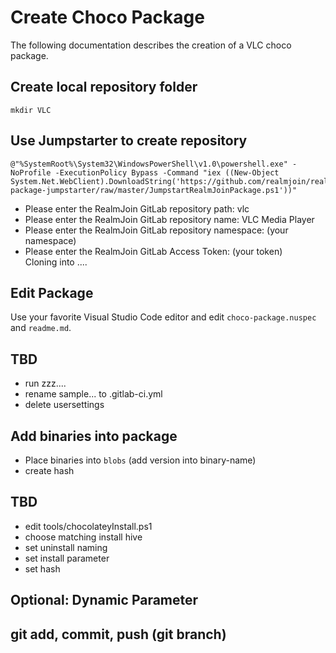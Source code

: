 # Create Choco Package

The following documentation describes the creation of a VLC choco package.
  
## Create local repository folder

```mkdir VLC```

## Use Jumpstarter to create repository

```
@"%SystemRoot%\System32\WindowsPowerShell\v1.0\powershell.exe" -NoProfile -ExecutionPolicy Bypass -Command "iex ((New-Object System.Net.WebClient).DownloadString('https://github.com/realmjoin/realmjoin-package-jumpstarter/raw/master/JumpstartRealmJoinPackage.ps1'))"
```

* Please enter the RealmJoin GitLab repository path: vlc   
* Please enter the RealmJoin GitLab repository name: VLC Media Player   
* Please enter the RealmJoin GitLab repository namespace: (your namespace)   
* Please enter the RealmJoin GitLab Access Token: (your token)   
Cloning into ....  

## Edit Package

Use your favorite Visual Studio Code editor and edit ```choco-package.nuspec``` and ```readme.md```.

## TBD

* run zzz....
* rename sample... to .gitlab-ci.yml
* delete usersettings

## Add binaries into package

* Place binaries into ```blobs``` (add version into binary-name)
* create hash

## TBD

* edit tools/chocolateyInstall.ps1
* choose matching install hive
* set uninstall naming
* set install parameter
* set hash

## Optional: Dynamic Parameter
## git add, commit, push (git branch)


